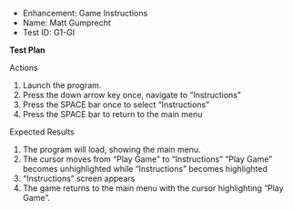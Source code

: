 - Enhancement: Game Instructions
 - Name: Matt Gumprecht
 - Test ID: G1-GI

**Test Plan**

Actions
1. Launch the program.
2. Press the down arrow key once, navigate to “Instructions”
3. Press the SPACE bar once to select “Instructions”
4. Press the SPACE bar to return to the main menu

Expected Results
1. The program will load, showing the main menu.
2. The cursor moves from “Play Game” to “Instructions” “Play Game” becomes unhighlighted while “Instructions” becomes highlighted
3. “Instructions” screen appears
4. The game returns to the main menu with the cursor highlighting “Play Game”.